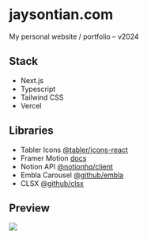 # jaysontian.com

My personal website / portfolio – v2024

## Stack
- Next.js
- Typescript
- Tailwind CSS
- Vercel
## Libraries
- Tabler Icons [@tabler/icons-react](https://tabler.io/icons)
- Framer Motion [docs](https://www.framer.com/motion/)
- Notion API [@notionhq/client](https://api.notion.com)
- Embla Carousel [@github/embla](https://github.com/davidjerleke/embla-carousel)
- CLSX [@github/clsx](https://github.com/lukeed/clsx)
## Preview
![](https://i.imgur.com/Sr6b9qF.jpg)
